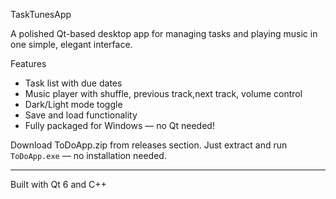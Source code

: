 TaskTunesApp

A polished Qt-based desktop app for managing tasks and playing music in one simple, elegant interface.

Features
- Task list with due dates
- Music player with shuffle, previous track,next track, volume control
- Dark/Light mode toggle
- Save and load functionality
- Fully packaged for Windows — no Qt needed!

Download ToDoApp.zip from releases section.
Just extract and run `ToDoApp.exe` — no installation needed.

---

Built with Qt 6 and C++
